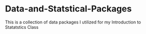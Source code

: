 # Data-and-Statstical-Packages
This is a collection of data packages I utilized for my Introduction to Statatstics Class
